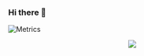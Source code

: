 ### Hi there 👋

<!--
**Alephant6/Alephant6** is a ✨ _special_ ✨ repository because its `README.md` (this file) appears on your GitHub profile.

Here are some ideas to get you started:

- 🔭 I’m currently working on ...
- 🌱 I’m currently learning ...
- 👯 I’m looking to collaborate on ...
- 🤔 I’m looking for help with ...
- 💬 Ask me about ...
- 📫 How to reach me: ...
- 😄 Pronouns: ...
- ⚡ Fun fact: ...
-->

![Metrics](https://metrics.lecoq.io/Alephant6?template=classic&isocalendar=1&languages=1&skyline=1&base.indepth=false&base.hireable=false&isocalendar.duration=half-year&languages.limit=8&languages.threshold=0%25&languages.other=false&languages.colors=github&languages.sections=most-used&languages.indepth=false&languages.analysis.timeout=15&languages.categories=markup%2C%20programming&languages.recent.categories=markup%2C%20programming&languages.recent.load=300&languages.recent.days=14&skyline.year=current-year&skyline.frames=60&skyline.quality=0.5&skyline.compatibility=false&config.timezone=Asia%2FHong_Kong)


<div align="center"> <img src="https://activity-graph.herokuapp.com/graph?username=Alephant6&theme=github" /> </div>
